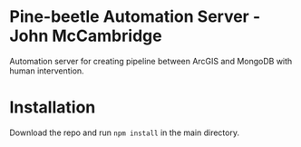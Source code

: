 # Pine-beetle Automation Server - John McCambridge

Automation server for creating pipeline between ArcGIS and MongoDB with human intervention.

# Installation

Download the repo and run `npm install` in the main directory.
